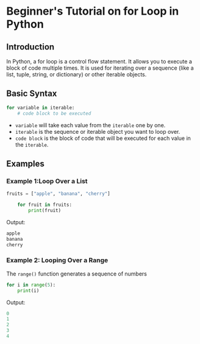 # Beginner's Tutorial on for Loop in Python #

## Introduction ##

In Python, a for loop is a control flow statement. It allows you to execute a block of code multiple times. It is used for iterating over a sequence (like a list, tuple, string, or dictionary) or other iterable objects.

## Basic Syntax ##

```Python
for variable in iterable:  
    # code block to be executed
```

- `variable` will take each value from the `iterable` one by one.
- `iterable` is the sequence or iterable object you want to loop over.
- `code block` is the block of code that will be executed for each value in the `iterable`.

## Examples ##

### Example 1:Loop Over a List ###

```Python
fruits = ["apple", "banana", "cherry"] 

    for fruit in fruits:  
        print(fruit)
```

Output:

```Python
apple
banana
cherry
```

### Example 2: Looping Over a Range ###

The `range()` function generates a sequence of numbers

```Python
for i in range(5):  
    print(i)
```

Output:

```Python
0  
1  
2  
3  
4
```
